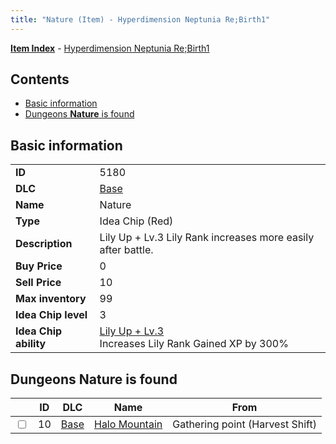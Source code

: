 ```yaml
---
title: "Nature (Item) - Hyperdimension Neptunia Re;Birth1"
---
```


[**Item Index**](/neptunia/rb1/item/index.html) - [Hyperdimension Neptunia Re;Birth1](/neptunia/rb1)

## Contents

- [Basic information](#basic-information)
- [Dungeons **Nature** is found](#dungeons-nature-is-found)

## Basic information

|   |   |
| -- | -- |
| **ID** | 5180 |
| **DLC** | [Base](/neptunia/rb1/dlc/1-base.html) |
| **Name** | Nature |
| **Type** | Idea Chip (Red) |
| **Description** | Lily Up + Lv.3 Lily Rank increases more easily after battle. |
| **Buy Price** | 0 |
| **Sell Price** | 10 |
| **Max inventory** | 99 |
| **Idea Chip level** | 3 |
| **Idea Chip ability** | [Lily Up + Lv.3](/neptunia/rb1/ability/1-9679-lily-up-lv-3.html)<br />Increases Lily Rank Gained XP by 300% |

## Dungeons **Nature** is found

|    | ID | DLC | Name | From |
| -- | -- | --- | ---- | ---- |
| <input type="checkbox" id="rb1-dungeon-1-10" class="trackbox" /> | 10 | [Base](/neptunia/rb1/dlc/1-base.html) | [Halo Mountain](/neptunia/rb1/dungeon/1-10-halo-mountain.html) | Gathering point (Harvest Shift) |